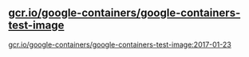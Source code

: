 
[gcr.io/google-containers/google-containers-test-image](https://hub.docker.com/r/anjia0532/google-containers.google-containers-test-image/tags/)
-----


[gcr.io/google-containers/google-containers-test-image:2017-01-23](https://hub.docker.com/r/anjia0532/google-containers.google-containers-test-image/tags/)


